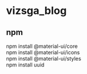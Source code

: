 # vizsga_blog

## npm

npm install @material-ui/core \
npm install @material-ui/icons \
npm install @material-ui/styles \
npm install uuid
